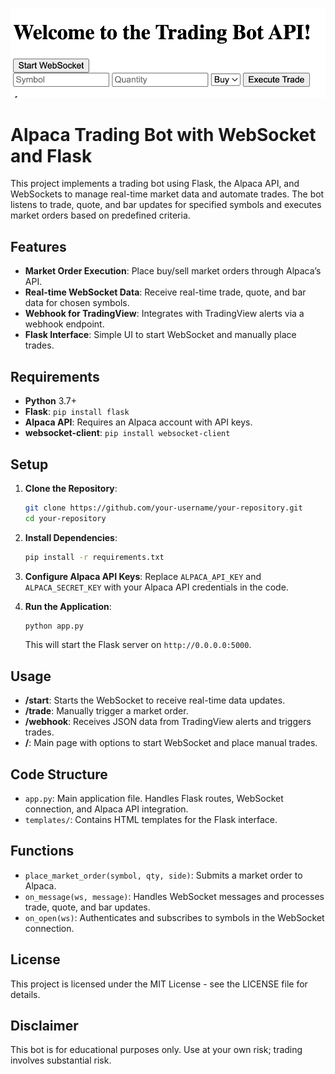 ![Welcome!](images/welcome.png)


# Alpaca Trading Bot with WebSocket and Flask

This project implements a trading bot using Flask, the Alpaca API, and WebSockets to manage real-time market data and automate trades. The bot listens to trade, quote, and bar updates for specified symbols and executes market orders based on predefined criteria.

## Features
- **Market Order Execution**: Place buy/sell market orders through Alpaca’s API.
- **Real-time WebSocket Data**: Receive real-time trade, quote, and bar data for chosen symbols.
- **Webhook for TradingView**: Integrates with TradingView alerts via a webhook endpoint.
- **Flask Interface**: Simple UI to start WebSocket and manually place trades.

## Requirements
- **Python** 3.7+
- **Flask**: `pip install flask`
- **Alpaca API**: Requires an Alpaca account with API keys.
- **websocket-client**: `pip install websocket-client`

## Setup

1. **Clone the Repository**:
    ```bash
    git clone https://github.com/your-username/your-repository.git
    cd your-repository
    ```

2. **Install Dependencies**:
    ```bash
    pip install -r requirements.txt
    ```

3. **Configure Alpaca API Keys**:
   Replace `ALPACA_API_KEY` and `ALPACA_SECRET_KEY` with your Alpaca API credentials in the code.

4. **Run the Application**:
    ```bash
    python app.py
    ```
    This will start the Flask server on `http://0.0.0.0:5000`.

## Usage

- **/start**: Starts the WebSocket to receive real-time data updates.
- **/trade**: Manually trigger a market order.
- **/webhook**: Receives JSON data from TradingView alerts and triggers trades.
- **/**: Main page with options to start WebSocket and place manual trades.

## Code Structure

- `app.py`: Main application file. Handles Flask routes, WebSocket connection, and Alpaca API integration.
- `templates/`: Contains HTML templates for the Flask interface.

## Functions

- `place_market_order(symbol, qty, side)`: Submits a market order to Alpaca.
- `on_message(ws, message)`: Handles WebSocket messages and processes trade, quote, and bar updates.
- `on_open(ws)`: Authenticates and subscribes to symbols in the WebSocket connection.

## License
This project is licensed under the MIT License - see the LICENSE file for details.

## Disclaimer
This bot is for educational purposes only. Use at your own risk; trading involves substantial risk.
